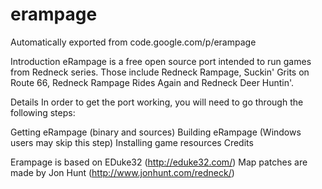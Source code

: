 # erampage
Automatically exported from code.google.com/p/erampage

Introduction
eRampage is a free open source port intended to run games from Redneck series. Those include Redneck Rampage, Suckin' Grits on Route 66, Redneck Rampage Rides Again and Redneck Deer Huntin'.

Details
In order to get the port working, you will need to go through the following steps:

Getting eRampage (binary and sources)
Building eRampage (Windows users may skip this step)
Installing game resources
Credits

Erampage is based on EDuke32 (http://eduke32.com/) Map patches are made by Jon Hunt (http://www.jonhunt.com/redneck/)
